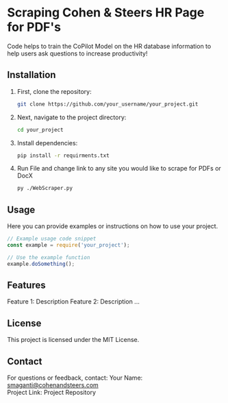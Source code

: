 # Scraping Cohen & Steers HR Page for PDF's

Code helps to train the CoPilot Model on the HR database information to help users ask questions to increase productivity!

## Installation

1. First, clone the repository:
    ```bash
    git clone https://github.com/your_username/your_project.git
    ```

2. Next, navigate to the project directory:
    ```bash
    cd your_project
    ```

3. Install dependencies:
    ```bash
    pip install -r requirments.txt
    ```

4. Run File and change link to any site you would like to scrape for PDFs or DocX
   ```bash
   py ./WebScraper.py
   ```

## Usage

Here you can provide examples or instructions on how to use your project.

```javascript
// Example usage code snippet
const example = require('your_project');

// Use the example function
example.doSomething();
```

## Features

Feature 1: Description
Feature 2: Description
...

## License
This project is licensed under the MIT License.


## Contact
For questions or feedback, contact:
Your Name: smaganti@cohenandsteers.com  
Project Link: Project Repository
